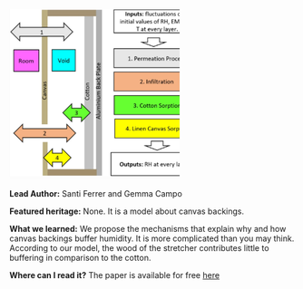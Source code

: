 <img src="images/canvas.PNG?raw=true" width="300"/>

**Lead Author:** Santi Ferrer and Gemma Campo

**Featured heritage:** None. It is a model about canvas backings.

**What we learned:** We propose the mechanisms that explain why and how canvas backings buffer humidity. It is more complicated than you may think. According to our model, the wood of the stretcher contributes little to buffering in comparison to the cotton.

**Where can I read it?** The paper is available for free [here](https://discovery.ucl.ac.uk/id/eprint/10157386/1/s40494-022-00741-2.pdf)
